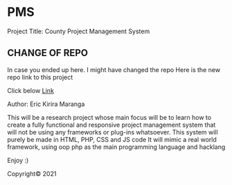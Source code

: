 # PMS
Project Title: County Project Management System

## CHANGE OF REPO
In case you ended up here. I might have changed the repo
Here is the new repo link to this project

Click below
[Link](https://github.com/ekirira22/county_pms.git)

Author: Eric Kirira Maranga

This will be a research project whose main focus will be to learn how to create a fully functional and responsive project 
management system that will not be using any frameworks or plug-ins whatsoever.
This system will purely be made in HTML, PHP, CSS and JS code
It will mimic a real world framework, using oop php as the main programming language and hacklang

Enjoy :)

Copyright© 2021
